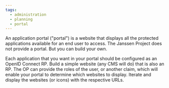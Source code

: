 ```yaml
---
tags:
  - administration
  - planning
  - portal
---
```


An application portal ("portal") is a website that displays all the
protected applications available for an end user to access. The Janssen Project
does not provide a portal. But you can build your own.

Each application that you want in your portal should be configured as an
OpenID Connect RP. Build a simple website (any CMS will do) that is also
an RP. The OP can provide the roles of the user, or another claim, which will
enable your portal to determine which websites to display. Iterate and
display the websites (or icons) with the respective URLs.
